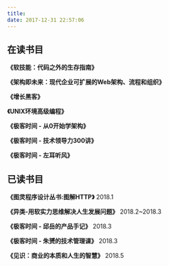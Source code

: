 ```yaml
---
title: 
date: 2017-12-31 22:57:06
---
```

在读书目
------
**《软技能：代码之外的生存指南》**

**《架构即未来：现代企业可扩展的Web架构、流程和组织》**

**《增长黑客》**

**《UNIX环境高级编程》**

**《极客时间 - 从0开始学架构》**

**《极客时间 - 技术领导力300讲》**

**《极客时间 - 左耳听风》**

已读书目
------
**《图灵程序设计丛书:图解HTTP》** 2018.1

**《异类-用软实力思维解决人生发展问题》**  2018.2~2018.3

**《极客时间 - 邱岳的产品手记》**  2018.3

**《极客时间 - 朱赟的技术管理课》**  2018.3

**《见识：商业的本质和人生的智慧》**  2018.5